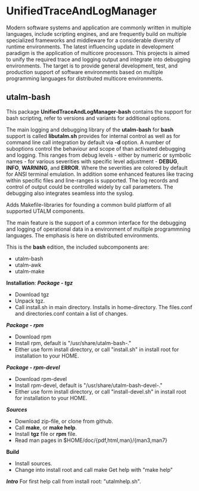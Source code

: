 # UnifiedTraceAndLogManager #

Modern software systems and application are commonly written in multiple languages, include scripting engines, and are frequently build on multiple specialized frameworks and middleware for a considerable diversity of runtime environments.
The latest influencing update in development paradigm is the application of multicore processors.
This projects is aimed to unify the required trace and logging output and integrate into debugging environments.
The target is to provide general development, test, and production support of software environments based on multiple programming languages for distributed multicore environments.


## utalm-bash ##
This package **UnifiedTraceAndLogManager-bash** contains the support for bash scripting, refer to versions and variants for additional options.


The main logging and debugging library of the **utalm-bash** for **bash** support is called **libutalm.sh** provides for internal control as well as for command line call integration by default via **-d <debug-suboptions>** option.
A number of suboptions control the behaviour and scope of than activated debugging and logging.
This ranges from debug levels - either by numeric or symbolic names - for various severities with specific level adjustment - **DEBUG**, **INFO**, **WARNING**, and **ERROR**.
Where the severities are colored by default for ANSI terminal emulation.
In addition some enhanced features like tracing within specific files and line-ranges is supported.
The log records and control of output could be controlled widely by call parameters.
The debugging also integrates seamless into the syslog.

Adds Makefile-libraries for founding a common build platform of all supported UTALM components.

The main feature is the support of a common interface for the debugging and logging of operational data in a environment of multiple programmning languages.
The emphasis is here on distributed environments.

This is the **bash** edition, the included subcomponents are:

* utalm-bash
* utalm-awk
* utalm-make



**Installation**:
***Package - tgz***
* Download tgz
* Unpack tgz.
* Call install.sh in main directory.
  Installs in home-directory. The files.conf 
  and directories.conf contain a list of changes.

***Package - rpm***
* Download rpm
* Install rpm, default is "/usr/share/utalm-bash-<version>.<arch>"
* Either use form install directory, or call "install.sh" in install
  root for installation to your HOME.

***Package - rpm-devel***
* Download rpm-devel
* Install rpm-devel, default is "/usr/share/utalm-bash-devel-<version>.<arch>"
* Either use form install directory, or call "install-devel.sh" in install
  root for installation to your HOME.

***Sources***
* Download zip-file, or clone from github.
* Call **make**, or **make help**.
* Install **tgz** file or **rpm** file.
* Read man pages in $HOME/doc/{pdf,html,man}/{man3,man7}

**Build**
* Install sources.
* Change into install root and call make
  Get help with "make help"

***Intro***
For first help call from install root: "utalmhelp.sh".

